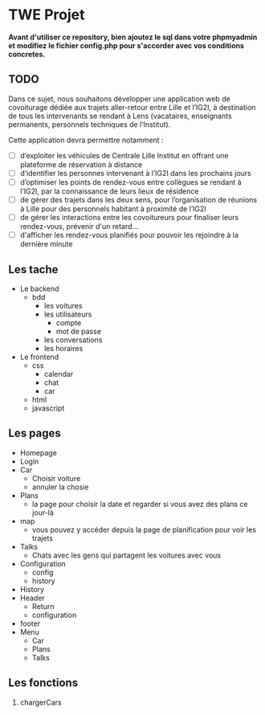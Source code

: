 # TWE Projet

**Avant d'utiliser ce repository, bien ajoutez le sql dans votre phpmyadmin et modifiez le fichier config.php pour s'accorder avec vos conditions concretes.**

## TODO

Dans ce sujet, nous souhaitons développer une application web de covoiturage dédiée aux trajets aller-retour entre Lille et l’IG2I, à destination de tous les intervenants se rendant à Lens (vacataires, enseignants permanents, personnels techniques de l’Institut).

Cette application devra permettre notamment : 

- [ ] d’exploiter les véhicules de Centrale Lille Institut en offrant une plateforme de réservation à distance
- [ ] d’identifier les personnes intervenant à l’IG2I dans les prochains jours
- [ ] d’optimiser les points de rendez-vous entre collègues se rendant à l’IG2I, par la connaissance de leurs lieux de résidence
- [ ] de gérer des trajets dans les deux sens, pour l’organisation de réunions à Lille pour des personnels habitant à proximité de l’IG2I
- [ ] de gérer les interactions entre les covoitureurs pour finaliser leurs rendez-vous, prévenir d'un retard…
- [ ] d'afficher les rendez-vous planifiés pour pouvoir les rejoindre à la dernière minute

## Les tache

- Le backend
    - bdd
        - les voitures
        - les utilisateurs
            - compte
            - mot de passe
        - les conversations
        - les horaires
- Le frontend
    - css
      - calendar
      - chat
      - car
    - html
    - javascript

## Les pages

- Homepage
- Login
- Car
  - Choisir voiture
  - annuler la chosie
- Plans
  - la page pour choisir la date et regarder si vous avez des plans ce jour-là
- map
  - vous pouvez y accéder depuis la page de planification pour voir les trajets
- Talks
  - Chats avec les gens qui partagent les voitures avec vous
- Configuration
  - config
  - history
- History
- Header
  - Return
  - configuration
- footer
- Menu
  - Car
  - Plans
  - Talks

## Les fonctions

1. chargerCars